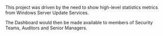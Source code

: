 This project was driven by the need to show high-level statistics metrics from Windows Server Update Services.

The Dashboard would then be made available to members of Security Teams, Auditors and Senior Managers.
